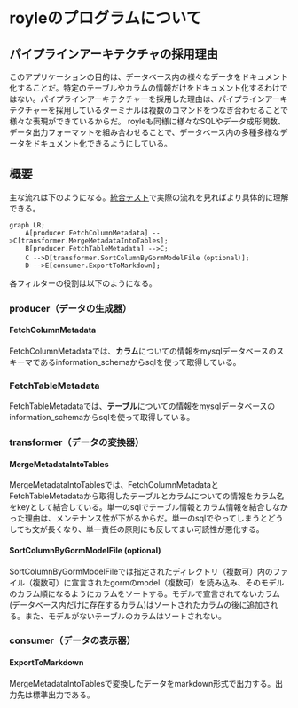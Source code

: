 # royleのプログラムについて

## パイプラインアーキテクチャの採用理由

このアプリケーションの目的は、データベース内の様々なデータをドキュメント化することだ。特定のテーブルやカラムの情報だけをドキュメント化するわけではない。パイプラインアーキテクチャーを採用した理由は、パイプラインアーキテクチャーを採用しているターミナルは複数のコマンドをつなぎ合わせることで様々な表現ができているからだ。 royleも同様に様々なSQLやデータ成形関数、データ出力フォーマットを組み合わせることで、データベース内の多種多様なデータをドキュメント化できるようにしている。

## 概要 
主な流れは下のようになる。[統合テスト](https://github.com/digeon-inc/royle/blob/main/integration_test/integration_test.go)で実際の流れを見ればより具体的に理解できる。

```mermaid
graph LR;
    A[producer.FetchColumnMetadata] -->C[transformer.MergeMetadataIntoTables];
    B[producer.FetchTableMetadata] -->C;
    C -->D[transformer.SortColumnByGormModelFile（optional）];
    D -->E[consumer.ExportToMarkdown];
```

各フィルターの役割は以下のようになる。

### producer（データの生成器）

#### FetchColumnMetadata

FetchColumnMetadataでは、**カラム**についての情報をmysqlデータベースのスキーマであるinformation_schemaからsqlを使って取得している。

### FetchTableMetadata

FetchTableMetadataでは、**テーブル**についての情報をmysqlデータベースのinformation_schemaからsqlを使って取得している。

### transformer（データの変換器）

#### MergeMetadataIntoTables

MergeMetadataIntoTablesでは、FetchColumnMetadataとFetchTableMetadataから取得したテーブルとカラムについての情報をカラム名をkeyとして結合している。単一のsqlでテーブル情報とカラム情報を結合しなかった理由は、メンテナンス性が下がるからだ。単一のsqlでやってしまうとどうしても文が長くなり、単一責任の原則にも反してまい可読性が悪化する。

#### SortColumnByGormModelFile (optional)

SortColumnByGormModelFileでは指定されたディレクトリ（複数可）内のファイル（複数可）に宣言されたgormのmodel（複数可）を読み込み、そのモデルのカラム順になるようにカラムをソートする。モデルで宣言されてないカラム(データベース内だけに存在するカラム)はソートされたカラムの後に追加される。また、モデルがないテーブルのカラムはソートされない。

### consumer（データの表示器）

#### ExportToMarkdown

MergeMetadataIntoTablesで変換したデータをmarkdown形式で出力する。出力先は標準出力である。

